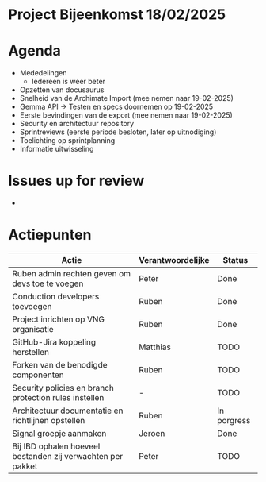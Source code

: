# Project Bijeenkomst 18/02/2025

# Agenda
- Mededelingen
  - Iedereen is weer beter
- Opzetten van docusaurus
- Snelheid van de Archimate Import (mee nemen naar 19-02-2025)
- Gemma API -> Testen en specs doornemen op 19-02-2025
- Eerste bevindingen van de export (mee nemen naar 19-02-2025)
- Security en architectuur repository
- Sprintreviews (eerste periode besloten, later op uitnodiging)
- Toelichting op sprintplanning
- Informatie uitwisseling

# Issues up for review
- 

# Actiepunten

| Actie | Verantwoordelijke | Status |
|-------|------------------|---------|
| Ruben admin rechten geven om devs toe te voegen | Peter | Done |
| Conduction developers toevoegen | Ruben | Done |
| Project inrichten op VNG organisatie  | Ruben | Done |
| GitHub-Jira koppeling herstellen | Matthias | TODO |
| Forken van de benodigde componenten | Ruben | TODO |
| Security policies en branch protection rules instellen | - | TODO |
| Architectuur documentatie en richtlijnen opstellen | Ruben | In porgress |
| Signal groepje aanmaken | Jeroen | Done |
| Bij IBD ophalen hoeveel bestanden zij verwachten per pakket| Peter | TODO |
